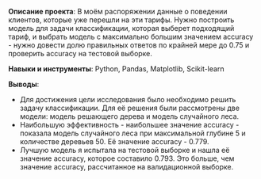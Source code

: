 **Описание проекта**: В моём распоряжении данные о поведении клиентов, которые уже перешли на эти тарифы. Нужно построить модель для задачи классификации, которая выберет подходящий тариф, и выбрать модель с максимально большим значением accuracy - нужно довести долю правильных ответов по крайней мере до 0.75 и проверить accuracy на тестовой выборке.

**Навыки и инструменты**: Python, Pandas, Matplotlib, Scikit-learn

**Выводы**:
- Для достижения цели исследования было необходимо решить задачу классификации. Для её решения были рассмотрены две модели: модель решающего дерева и модель случайного леса.
- Наибольшую эффективность - наибольшее значение accuracy - показала модель случайного леса при максимальной глубине 5 и количестве деревьев 50. Её значение accuracy - 0.779.
- Лучшую модель я испытала на тестовой выборке и нашла её значение accuracy, которое составило 0.793. Это больше, чем значение accuracy, рассчитанное на валидационной выборке.
